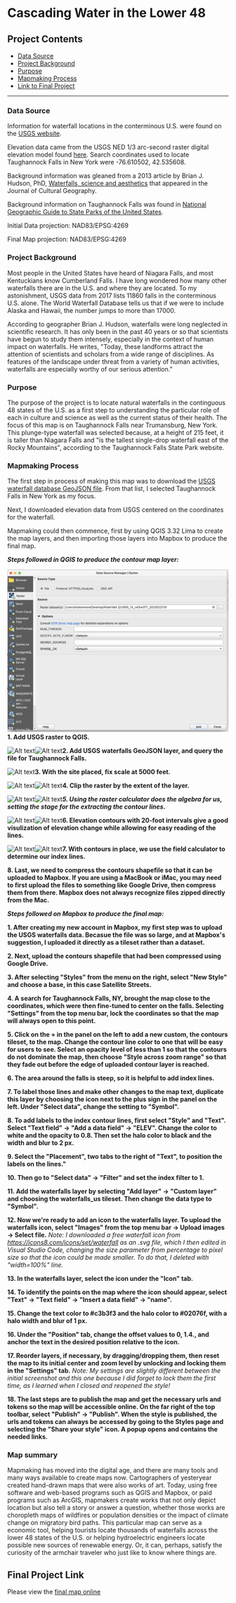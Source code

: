 
# Cascading Water in the Lower 48  


## Project Contents

- [Data Source](#data-source)
- [Project Background](#project-background)
- [Purpose](#purpose)
- [Mapmaking Process](#mapmaking-process)
- [Link to Final Project](#final-project-link)

***

### Data Source

Information for waterfall locations in the conterminous U.S. were found on the [USGS website](https://www.sciencebase.gov/catalog/item/5e8d2b5982cee42d13466001).

Elevation data came from the USGS NED 1/3 arc-second raster digital elevation model found [here](https://apps.nationalmap.gov/downloader/). Search coordinates used to locate Taughannock Falls in New York were -76.610502, 42.535608.

Background information was gleaned from a 2013 article by Brian J. Hudson, PhD, [Waterfalls, science and aesthetics](https://doi.org/10.1080/08873631.2013.828482) that appeared in the Journal of Cultural Geography.

Background information on Taughannock Falls was found in [National Geographic Guide to State Parks of the United States](https://www.google.com/books/edition/National_Geographic_Guide_to_State_Parks/nF92MKfiuksC?hl=en&gbpv=1&pg=PA54&printsec=frontcover).


Initial Data projection: NAD83/EPSG:4269

Final Map projection:  NAD83/EPSG:4269

### Project Background

  Most people in the United States have heard of Niagara Falls, and most Kentuckians know Cumberland Falls.  I have long wondered how many other waterfalls there are in the U.S. and where they are located.  To my astonishment, USGS data from 2017 lists 11860 falls in the conterminous U.S. alone.  The World Waterfall Database tells us that if we were to include Alaska and Hawaii, the number jumps to more than 17000.

  According to geographer Brian J. Hudson, waterfalls were long neglected in scientific research.  It has only been in the past 40 years or so that scientists have begun to study them intensely, especially in the context of human impact on waterfalls. He writes, "Today, these landforms attract the attention of scientists and scholars from a wide range of disciplines. As features of the landscape under threat from a variety of human activities, waterfalls are especially worthy of our serious attention." 

### Purpose

The purpose of the project is to locate natural waterfalls in the continguous 48 states of the U.S. as a first step to understanding the particular role of each in culture and science as well as the current status of their health.  The focus of this map is on Taughannock Falls near Trumansburg, New York.  This plunge-type waterfall was selected because, at a height of 215 feet, it is taller than Niagara Falls and "is the tallest single-drop waterfall east of the Rocky Mountains", according to the Taughannock Falls State Park website.  

### Mapmaking Process

The first step in process of making this map was to download the [USGS waterfall database GeoJSON file](https://doi.org/doi:10.5066/P9QQTKA0).  From that list, I selected Taughannock Falls in New York as my focus.  

Next, I downloaded elevation data from USGS centered on the coordinates for the waterfall. 

Mapmaking could then commence, first by using QGIS 3.32 Lima to create the map layers, and then importing those layers into Mapbox to produce the final map.

***Steps followed in QGIS to produce the contour map layer:***

![Alt text](<QGIS_screenshots_for_readme/2. Adding USGS raster layer.jpeg>)**1. Add USGS raster to QGIS.**

 ![Alt text](<3. Uploading GeoJSON waterfalls file-1.jpeg>)![Alt text](<4. Selecting Taughannock Falls.jpeg>)**2. Add USGS waterfalls GeoJSON layer, and query the file for Taughannock Falls.**

![Alt text](<5. Site placed and scale fixed to 5000 feet.jpeg>)**3. With the site placed, fix scale at 5000 feet.**

![Alt text](<6. Settings for raster clip.jpeg>)![Alt text](<7. Clipped raster layer.png>)**4. Clip the raster by the extent of the layer.**

![Alt text](<8. Raster Calculator.png>)![Alt text](<9. Layer including raster calculations.jpeg>)***5. Using the raster calculator does the algebra for us, setting the stage for the extracting the contour lines.***

![Alt text](<10. Extracting Contours.png>)![Alt text](<11. Contours in place.png>)**6. Elevation contours with 20-foot intervals give a good visulization of elevation change while allowing for easy reading of the lines.**

![Alt text](<12. Using the field calculator to determine index lines.jpeg>)![Alt text](<13. Results of field calculation.png>)**7. With contours in place, we use the field calculator to determine our index lines.**

**8. Last, we need to compress the contours shapefile so that it can be uploaded to Mapbox.  If you are using a MacBook or iMac, you may need to first upload the files to something like Google Drive, then compress them from there.  Mapbox does not always recognize files zipped directly from the Mac.**



***Steps followed on Mapbox to produce the final map:***

**1. After creating my new account in Mapbox, my first step was to upload the USGS waterfalls data.  Becasue the file was so large, and at Mapbox's suggestion, I uploaded it directly as a tileset rather than a dataset.**

**2. Next, upload the contours shapefile that had been compressed using Google Drive.**

**3. After selecting "Styles" from the menu on the right, select "New Style" and choose a base, in this case Satellite Streets.**

**4. A search for Taughannock Falls, NY, brought the map close to the coordinates, which were then fine-tuned to center on the falls. Selecting "Settings" from the top menu bar, lock the coordinates so that the map will always open to this point.**

**5. Click on the + in the panel on the left to add a new custom, the contours tileset, to the map. Change the contour line color to one that will be easy for users to see. Select an opacity level of less than 1 so that the contours do not dominate the map, then choose "Style across zoom range" so that they fade out before the edge of uploaded contour layer is reached.**

**6. The area around the falls is steep, so it is helpful to add index lines.**

**7. To label those lines and make other changes to the map text, duplicate this layer by choosing the icon next to the plus sign in the panel on the left. Under "Select data", change the setting to "Symbol".**

**8. To add labels to the index contour lines, first select "Style" and "Text".  Select "Text field" -> "Add a data field" -> "ELEV". Change the color to white and the opacity to 0.8.  Then set the halo color to black and the width and blur to 2 px.**

**9. Select the "Placement", two tabs to the right of "Text", to position the labels on the lines."**

**10. Then go to "Select data" -> "Filter" and set the index filter to 1.**

**11. Add the waterfalls layer by selecting "Add layer" -> "Custom layer" and choosing the waterfalls_us tileset.  Then change the data type to "Symbol".**

**12. Now we're ready to add an icon to the waterfalls layer.  To upload the waterfalls icon, select "Images" from the top menu bar -> Upload images -> Select file.**
*Note: I downloaded a free waterfall icon from https://icons8.com/icons/set/waterfall as an .svg file, which I then edited in Visual Studio Code, changing the size parameter from percentage to pixel size so that the icon could be made smaller. To do that, I deleted with "width=100%" line.*

**13. In the waterfalls layer, select the icon under the "Icon" tab.**

**14. To identify the points on the map where the icon should appear, select "Text" -> "Text field" -> "Insert a data field" -> "name".**

**15. Change the text color to #c3b3f3 and the halo color to #02076f, with a halo width and blur of 1 px.**

**16. Under the "Position" tab, change the offset values to 0, 1.4., and anchor the text in the desired position relative to the icon.**

**17. Reorder layers, if necessary, by dragging/dropping them, then reset the map to its initial center and zoom level by unlocking and locking them in the "Settings" tab.** *Note: My settings are slightly different between the initial screenshot and this one because I did forget to lock them the first time, as I learned when I closed and reopened the style!*

**18. The last steps are to publish the map and get the necessary urls and tokens so the map will be accessible online. On the far right of the top toolbar, select "Publish" -> "Publish".  When the style is published, the urls and tokens can always be accessed by going to the Styles page and selecting the "Share your style" icon. A popup opens and contains the needed links.**



### Map summary

Mapmaking has moved into the digital age, and there are many tools and many ways available to create maps now.  Cartographers of yesteryear created hand-drawn maps that were also works of art.  Today, using free software and web-based programs such as QGIS and Mapbox, or paid programs such as ArcGIS, mapmakers create works that not only depict location but also tell a story or answer a question, whether those works are choropleth maps of wildfires or population densities or the impact of climate change on migratory bird paths.  This particular map can serve as a economic tool, helping tourists locate thousands of waterfalls across the lower 48 states of the U.S. or helping hydroelectric engineers locate possible new sources of renewable energy.  Or, it can, perhaps, satisfy the curiosity of the armchair traveler who just like to know where things are.


## Final Project Link

Please view the [final map online](https://lesleeamoore.github.io/us_waterfalls)

